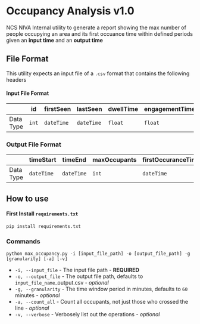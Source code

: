 # Occupancy Analysis v1.0

NCS NIVA Internal utility to generate a report showing the max number of people occupying an area and its first occuance time within defined periods given an **input time** and an **output time** 

## File Format

This utility expects an input file of a `.csv` format that contains the following headers 

#### Input File Format
||id|firstSeen|lastSeen|dwellTime|engagementTime|CrossLine
|-|-|-|-|-|-|-
|Data Type|`int`|`dateTime`|`dateTime`|`float`|`float`|`int`

### Output File Format
||timeStart|timeEnd|maxOccupants|firstOccuranceTime
|-|-|-|-|-
|Data Type|`dateTime`|`dateTime`|`int`|`dateTime`

## How to use

#### First Install `requirements.txt`

`pip install requirements.txt`

### Commands

`python max_occupancy.py -i [input_file_path] -o [output_file_path] -g [granularity] [-a] [-v] `

- `-i, --input_file` - The input file path - **REQUIRED**
- `-o, --output_file`  - The output file path, defaults to `input_file_name`_output.csv -  *optional*
- `-g, --granularity` - The time window period in minutes, defaults to `60` minutes - *optional*
- `-a, --count_all` - Count all occupants, not just those who crossed the line - *optional*
- `-v, --verbose` - Verbosely list out the operations - *optional*

 
